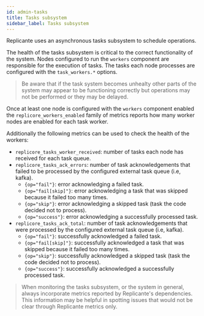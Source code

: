 ```yaml
---
id: admin-tasks
title: Tasks subsystem
sidebar_label: Tasks subsystem
---
```


Replicante uses an asynchronous tasks subsystem to schedule operations.

The health of the tasks subsystem is critical to the correct functionality of the system.
Nodes configured to run the `workers` component are responsible for the execution of tasks.
The tasks each node processes are configured with the `task_workers.*` options.

<blockquote class="warning">

Be aware that if the task system becomes unhealty other parts of the system may appear
to be functioning correctly but operations may not be performed or they may be delayed.

</blockquote>

Once at least one node is configured with the `workers` component enabled the `replicore_workers_enabled`
family of metrics reports how many worker nodes are enabled for each task worker.

Additionally the following metrics can be used to check the health of the workers:

  * `replicore_tasks_worker_received`: number of tasks each node has received for each task queue.
  * `replicore_tasks_ack_errors`: number of task acknowledgements that failed to be processed
                                  by the configured external task queue (i.e, kafka).
    * `{op="fail"}`: error acknowledging a failed task.
    * `{op="fail[skip]"}`: error acknowledging a task that was skipped because it failed too many times.
    * `{op="skip"}`: error acknowledging a skipped task (task the code decided not to process).
    * `{op="success"}`: error acknowledging a successfully processed task.
  * `replicore_tasks_ack_total`: number of task acknowledgements that were processed by the configured
                                 external task queue (i.e, kafka).
    * `{op="fail"}`: successfully acknowledged a failed task.
    * `{op="fail[skip]"}`: successfully acknowledged a task that was skipped because it failed too many times.
    * `{op="skip"}`: successfully acknowledged a skipped task (task the code decided not to process).
    * `{op="success"}`: successfully acknowledged a successfully processed task.

<blockquote class="info">

When monitoring the tasks subsystem, or the system in general,
always incorporate metrics reported by Replicante's dependencies.
This information may be helpful in spotting issues that would not
be clear through Replicante metrics only.

</blockquote>
